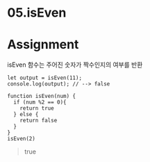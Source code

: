 # 05.isEven

# Assignment

isEven 함수는 주어진 숫자가 짝수인지의 여부를 반환

```
let output = isEven(11);
console.log(output); // --> false
```

```
function isEven(num) {
  if (num %2 == 0){
    return true
  } else {
    return false
  }
}
isEven(2)
```

> true
